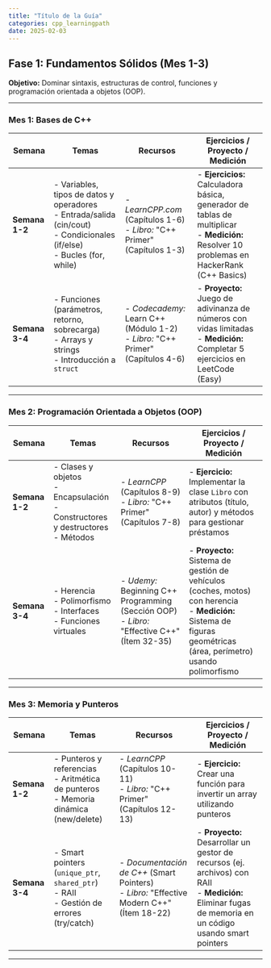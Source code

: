 ```yaml
---
title: "Título de la Guía"
categories: cpp_learningpath
date: 2025-02-03
---
```


## Fase 1: Fundamentos Sólidos (Mes 1-3)

**Objetivo:** Dominar sintaxis, estructuras de control, funciones y programación orientada a objetos (OOP).

---

### Mes 1: Bases de C++

| **Semana**    | **Temas**                                                                                                                                             | **Recursos**                                                                                                         | **Ejercicios / Proyecto / Medición**                                                                                                                                     |
|---------------|-------------------------------------------------------------------------------------------------------------------------------------------------------|----------------------------------------------------------------------------------------------------------------------|--------------------------------------------------------------------------------------------------------------------------------------------------------------------------|
| **Semana 1-2**  | - Variables, tipos de datos y operadores<br>- Entrada/salida (cin/cout)<br>- Condicionales (if/else)<br>- Bucles (for, while)                         | - *LearnCPP.com* (Capítulos 1-6)<br>- *Libro:* "C++ Primer" (Capítulos 1-3)                                               | - **Ejercicios:** Calculadora básica, generador de tablas de multiplicar<br>- **Medición:** Resolver 10 problemas en HackerRank (C++ Basics)                         |
| **Semana 3-4**  | - Funciones (parámetros, retorno, sobrecarga)<br>- Arrays y strings<br>- Introducción a `struct`                                                         | - *Codecademy:* Learn C++ (Módulo 1-2)<br>- *Libro:* "C++ Primer" (Capítulos 4-6)                                          | - **Proyecto:** Juego de adivinanza de números con vidas limitadas<br>- **Medición:** Completar 5 ejercicios en LeetCode (Easy)                                      |

---

### Mes 2: Programación Orientada a Objetos (OOP)

| **Semana**    | **Temas**                                                                                                                               | **Recursos**                                                                                                  | **Ejercicios / Proyecto / Medición**                                                                                                          |
|---------------|-----------------------------------------------------------------------------------------------------------------------------------------|---------------------------------------------------------------------------------------------------------------|-----------------------------------------------------------------------------------------------------------------------------------------------|
| **Semana 1-2**  | - Clases y objetos<br>- Encapsulación<br>- Constructores y destructores<br>- Métodos                                                    | - *LearnCPP* (Capítulos 8-9)<br>- *Libro:* "C++ Primer" (Capítulos 7-8)                                          | - **Ejercicio:** Implementar la clase `Libro` con atributos (título, autor) y métodos para gestionar préstamos                                    |
| **Semana 3-4**  | - Herencia<br>- Polimorfismo<br>- Interfaces<br>- Funciones virtuales                                                                  | - *Udemy:* Beginning C++ Programming (Sección OOP)<br>- *Libro:* "Effective C++" (Ítem 32-35)                     | - **Proyecto:** Sistema de gestión de vehículos (coches, motos) con herencia<br>- **Medición:** Sistema de figuras geométricas (área, perímetro) usando polimorfismo |

---

### Mes 3: Memoria y Punteros

| **Semana**    | **Temas**                                                                                                                              | **Recursos**                                                                                                        | **Ejercicios / Proyecto / Medición**                                                                                                               |
|---------------|----------------------------------------------------------------------------------------------------------------------------------------|---------------------------------------------------------------------------------------------------------------------|----------------------------------------------------------------------------------------------------------------------------------------------------|
| **Semana 1-2**  | - Punteros y referencias<br>- Aritmética de punteros<br>- Memoria dinámica (new/delete)                                                    | - *LearnCPP* (Capítulos 10-11)<br>- *Libro:* "C++ Primer" (Capítulos 12-13)                                           | - **Ejercicio:** Crear una función para invertir un array utilizando punteros                                                                     |
| **Semana 3-4**  | - Smart pointers (`unique_ptr`, `shared_ptr`)<br>- RAII<br>- Gestión de errores (try/catch)                                                  | - *Documentación de C++* (Smart Pointers)<br>- *Libro:* "Effective Modern C++" (Ítem 18-22)                           | - **Proyecto:** Desarrollar un gestor de recursos (ej. archivos) con RAII<br>- **Medición:** Eliminar fugas de memoria en un código usando smart pointers |

---
